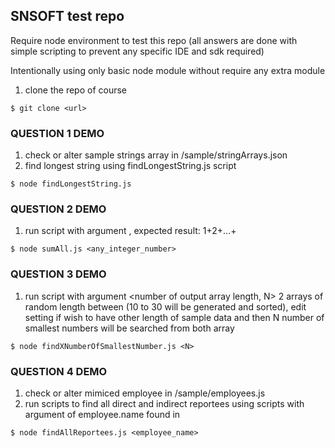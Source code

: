 ## SNSOFT test repo

Require node environment to test this repo 
(all answers are done with simple scripting to prevent any specific IDE and sdk required)

Intentionally using only basic node module without require any extra module

1. clone the repo of course

```
$ git clone <url>
```

### QUESTION 1 DEMO

1. check or alter sample strings array in /sample/stringArrays.json
2. find longest string using findLongestString.js script

```
$ node findLongestString.js
```

### QUESTION 2 DEMO

1. run script with argument <last integer>, expected result: 1+2+...+<last integer>

```
$ node sumAll.js <any_integer_number>
```

### QUESTION 3 DEMO

1. run script with argument <number of output array length, N>
  2 arrays of random length between (10 to 30 will be generated and sorted), edit setting if wish to have other length of sample data
  and then N number of smallest numbers will be searched from both array

```
$ node findXNumberOfSmallestNumber.js <N>
```

### QUESTION 4 DEMO

1. check or alter mimiced employee <database> in /sample/employees.js
2. run scripts to find all direct and indirect reportees using scripts with argument of employee.name found in <database>

```
$ node findAllReportees.js <employee_name>
```
